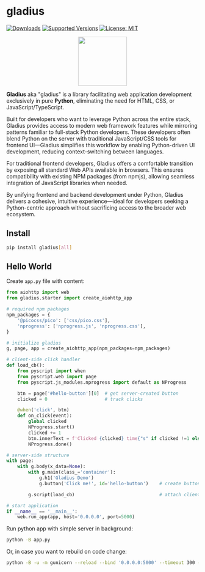 # gladius

<!--
[![Build][build-image]]()
[![Status][status-image]][pypi-project-url]
[![Stable Version][stable-ver-image]][pypi-project-url]
[![Coverage][coverage-image]]()
[![Python][python-ver-image]][pypi-project-url]
[![License][mit-image]][mit-url]
-->
[![Downloads](https://img.shields.io/pypi/dm/gladius)](https://pypistats.org/packages/gladius)
[![Supported Versions](https://img.shields.io/pypi/pyversions/gladius)](https://pypi.org/project/gladius)
[![License: MIT](https://img.shields.io/badge/license-MIT-blue.svg)](https://opensource.org/licenses/MIT)

<img src="https://github.com/mtasic85/gladius/raw/main/misc/logo/logo-1.png" alt="" style="display: block; margin: auto; width: 128px; height: 128px;" />

**Gladius** aka "gladius" is a library facilitating web application development exclusively in pure **Python**, eliminating the need for HTML, CSS, or JavaScript/TypeScript.

Built for developers who want to leverage Python across the entire stack, Gladius provides access to modern web framework features while mirroring patterns familiar to full-stack Python developers. These developers often blend Python on the server with traditional JavaScript/CSS tools for frontend UI—Gladius simplifies this workflow by enabling Python-driven UI development, reducing context-switching between languages.

For traditional frontend developers, Gladius offers a comfortable transition by exposing all standard Web APIs available in browsers. This ensures compatibility with existing NPM packages (from npmjs), allowing seamless integration of JavaScript libraries when needed.

By unifying frontend and backend development under Python, Gladius delivers a cohesive, intuitive experience—ideal for developers seeking a Python-centric approach without sacrificing access to the broader web ecosystem.


## Install
```bash
pip install gladius[all]
```

## Hello World

Create `app.py` file with content:

```python
from aiohttp import web
from gladius.starter import create_aiohttp_app

# required npm packages
npm_packages = {
    '@picocss/pico': ['css/pico.css'],
    'nprogress': ['nprogress.js', 'nprogress.css'],
}

# initialize gladius
g, page, app = create_aiohttp_app(npm_packages=npm_packages)

# client-side click handler
def load_cb():
    from pyscript import when
    from pyscript.web import page
    from pyscript.js_modules.nprogress import default as NProgress

    btn = page['#hello-button'][0]  # get server-created button
    clicked = 0                     # track clicks

    @when('click', btn)
    def on_click(event):
        global clicked
        NProgress.start()
        clicked += 1
        btn.innerText = f'Clicked {clicked} time{"s" if clicked !=1 else ""}!'
        NProgress.done()

# server-side structure
with page:
    with g.body(x_data=None):
        with g.main(class_='container'):
            g.h1('Gladius Demo')
            g.button('Click me!', id='hello-button')    # create button on server

        g.script(load_cb)                               # attach client logic

# start application
if __name__ == '__main__':
    web.run_app(app, host='0.0.0.0', port=5000)
```

Run python app with simple server in background:

```bash
python -B app.py
```

Or, in case you want to rebuild on code change:

```bash
python -B -u -m gunicorn --reload --bind '0.0.0.0:5000' --timeout 300 --workers 1 --worker-class aiohttp.GunicornWebWorker 'app:app'
```

<!--
**Gladius** aka "gladius" is a **full-stack web framework** facilitating web application development exclusively in pure **Python**, eliminating the need for HTML, CSS, or JavaScript. It is built for those who prefer to use Python, providing access to features typically found in modern web frameworks.

In essence, gladius offers a simplified and cohesive development experience, making it a practical choice for developers seeking a Python-centric approach to both frontend and backend development.

## Hello World

```python
# ...
```

## Install
```bash
pip install gladius
```

## Run Examples

```bash
git clone https://github.com/tangledgroup/gladius.git
cd gladius
python -m venv venv
source venv/bin/activate
pip install -U -r requirements.txt
```

```bash
watchmedo auto-restart --directory=./ --pattern="*.py;*.html;*.hbs;*.css;*.js" --recursive -- python -B examples/pico_preview/app.py
watchmedo auto-restart --directory=./ --pattern="*.py;*.html;*.hbs;*.css;*.js" --recursive -- python -B examples/pico_tailwind_lite/app.py
watchmedo auto-restart --directory=./ --pattern="*.py;*.html;*.hbs;*.css;*.js" --recursive -- python -B examples/pico_demo_0/app.py
watchmedo auto-restart --directory=./ --pattern="*.py;*.html;*.hbs;*.css;*.js" --recursive -- python -B examples/pico_demo_1/app.py
watchmedo auto-restart --directory=./ --pattern="*.py;*.html;*.hbs;*.css;*.js" --recursive -- python -B examples/pico_demo_2/app.py
watchmedo auto-restart --directory=./ --pattern="*.py;*.html;*.hbs;*.css;*.js" --recursive -- python -B examples/pico_demo_3/app.py
watchmedo auto-restart --directory=./ --pattern="*.py;*.html;*.hbs;*.css;*.js" --recursive -- python -B examples/pico_demo_4/app.py
watchmedo auto-restart --directory=./ --pattern="*.py;*.html;*.hbs;*.css;*.js" --recursive -- python -B examples/pico_demo_5/app.py
```

```bash
python -B -u -m gunicorn --reload --bind '0.0.0.0:5000' --timeout 300 --workers 1 --worker-class aiohttp.GunicornWebWorker 'examples.pico_demo_1.app:app'
python -B -u -m gunicorn --reload --bind '0.0.0.0:5000' --timeout 300 --workers 1 --worker-class aiohttp.GunicornWebWorker 'examples.pico_demo_2.app:app'
python -B -u -m gunicorn --reload --bind '0.0.0.0:5000' --timeout 300 --workers 1 --worker-class aiohttp.GunicornWebWorker 'examples.pico_demo_3.app:app'
python -B -u -m gunicorn --reload --bind '0.0.0.0:5000' --timeout 300 --workers 1 --worker-class aiohttp.GunicornWebWorker 'examples.pico_demo_4.app:app'
python -B -u -m gunicorn --reload --bind '0.0.0.0:5000' --timeout 300 --workers 1 --worker-class aiohttp.GunicornWebWorker 'examples.pico_demo_5.app:app'
```
-->

